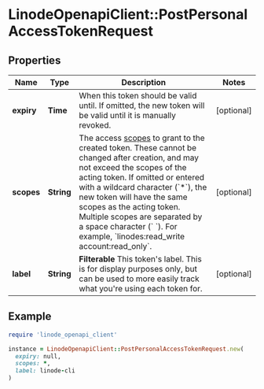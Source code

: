 # LinodeOpenapiClient::PostPersonalAccessTokenRequest

## Properties

| Name | Type | Description | Notes |
| ---- | ---- | ----------- | ----- |
| **expiry** | **Time** | When this token should be valid until.  If omitted, the new token will be valid until it is manually revoked. | [optional] |
| **scopes** | **String** | The access [scopes](https://techdocs.akamai.com/linode-api/reference/get-started#oauth-reference) to grant to the created token. These cannot be changed after creation, and may not exceed the scopes of the acting token.  If omitted or entered with a wildcard character (&#x60;*&#x60;), the new token will have the same scopes as the acting token.  Multiple scopes are separated by a space character (&#x60; &#x60;).  For example, &#x60;linodes:read_write account:read_only&#x60;. | [optional] |
| **label** | **String** | __Filterable__ This token&#39;s label.  This is for display purposes only, but can be used to more easily track what you&#39;re using each token for. | [optional] |

## Example

```ruby
require 'linode_openapi_client'

instance = LinodeOpenapiClient::PostPersonalAccessTokenRequest.new(
  expiry: null,
  scopes: *,
  label: linode-cli
)
```


